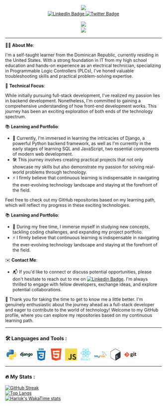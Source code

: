 <div id="header" align="center">
    <img src="https://media.giphy.com/media/M9gbBd9nbDrOTu1Mqx/giphy.gif" width="100" />
</div>
<!-- Social media links. -->
<div id="badges" align="center">
    <a href="https://www.linkedin.com/in/nelsonmenza/" target="_blank">
        <img src="https://img.shields.io/badge/LinkedIn-blue?style=for-the-badge&logo=linkedin&logoColor=white"
            alt="LinkedIn Badge" />
    </a>
    <a href="https://twitter.com/nelsonmenza30" target="_blank">
        <img src="https://img.shields.io/badge/Twitter-blue?style=for-the-badge&logo=twitter&logoColor=white"
            alt="Twitter Badge" />
    </a>
</div>
<!-- Viewer code-->
<div id="badges" align="center">
<img src="https://komarev.com/ghpvc/?username=nelsonmenza&style=plastic-square&color=brightgreen" alt="" />
</div>
<!-- Welcome gif -->
<div id="header" align="center">
    <img src="https://media.giphy.com/media/Qo2dupDib32rkTY4hX/giphy.gif" width="500" />
</div>

<div id="header" align="center">
    <img src="https://media.giphy.com/media/v1.Y2lkPTc5MGI3NjExMXIwcHI3eG83dWR5Z2Rnam8yZ2tzcTNuMHhrYWQ1ZTIzd3ZiMnY2YyZlcD12MV9pbnRlcm5hbF9naWZfYnlfaWQmY3Q9Zw/dWesBcTLavkZuG35MI/giphy.gif" width="600" />
</div>

---

👨‍💻 **About Me**:

I'm a self-taught learner from the Dominican Republic, currently residing in the United States. With a strong foundation in IT from my high school education and hands-on experience as an electrical technician, specializing in Programmable Logic Controllers (PLCs), I've honed valuable troubleshooting skills and practical problem-solving expertise.

🔌 **Technical Focus**:

While initially pursuing full-stack development, I've realized my passion lies in backend development. Nonetheless, I'm committed to gaining a comprehensive understanding of how front-end development works. This journey has been an exciting exploration of both ends of the technology spectrum.

📚 **Learning and Portfolio**:

- 🌱 Currently, I'm immersed in learning the intricacies of Django, a powerful Python backend framework, as well as I'm currently in the early stages of learning SQL and JavaScript, two essential components of modern web development.
- 🛠️ This journey involves creating practical projects that not only showcase my skills but also demonstrate my passion for solving real-world problems through technology.
- ⚡ I firmly believe that continuous learning is indispensable in navigating the ever-evolving technology landscape and staying at the forefront of the field.

Feel free to check out my GitHub repositories based on my learning path, which will reflect my progress in these exciting technologies.

📚 **Learning and Portfolio**:

- 🌱 During my free time, I immerse myself in studying new concepts, tackling coding challenges, and expanding my project portfolio.
- ⚡ I firmly believe that continuous learning is indispensable in navigating the ever-evolving technology landscape and staying at the forefront of the field.

✉️ **Contact Me**:

- 📬 If you'd like to connect or discuss potential opportunities, please don't hesitate to reach out to me on [![Linkedin Badge](https://img.shields.io/badge/-Nelson-blue?style=flat&logo=Linkedin&logoColor=white)](https://www.linkedin.com/in/nelsonmenza/). I'm always thrilled to engage with fellow developers, exchange ideas, and explore potential collaborations.

🙏 Thank you for taking the time to get to know me a little better. I'm genuinely enthusiastic about the journey ahead as a full-stack developer and eager to contribute to the world of technology! Welcome to my GitHub profile, where you can explore my repositories based on my continuous learning path.

---

### :hammer_and_wrench: Languages and Tools :

<div>
    <img src="https://github.com/devicons/devicon/blob/master/icons/python/python-original.svg" title="Python" alt="Python" width="40" height="40"/>&nbsp;
    <img src="https://github.com/devicons/devicon/blob/master/icons/django/django-plain-wordmark.svg" title="Django" alt="Django" width="40" height="40"/>&nbsp;
    <img src="https://github.com/devicons/devicon/blob/master/icons/css3/css3-plain-wordmark.svg"  title="CSS3" alt="CSS" width="40" height="40"/>&nbsp;
    <img src="https://github.com/devicons/devicon/blob/master/icons/html5/html5-original.svg" title="HTML5" alt="HTML" width="40" height="40"/>&nbsp;
    <img src="https://github.com/devicons/devicon/blob/master/icons/javascript/javascript-original.svg" title="JavaScript" alt="JavaScript" width="40" height="40"/>&nbsp;
    <img src="https://github.com/devicons/devicon/blob/master/icons/react/react-original-wordmark.svg" title="JavaScript" alt="JavaScript" width="40" height="40"/>&nbsp;
    <img src="https://github.com/devicons/devicon/blob/master/icons/mysql/mysql-original-wordmark.svg" title="MySQL"  alt="MySQL" width="40" height="40"/>&nbsp;
<!--     <img src="https://github.com/devicons/devicon/blob/master/icons/docker/docker-plain-wordmark.svg" title="Docker" alt="Docker" width="40" height="40"/>&nbsp; -->
    <img src="https://github.com/devicons/devicon/blob/master/icons/bash/bash-original.svg" title="Bash" alt="Bash" width="40" height="40"/>&nbsp;
    <img src="https://github.com/devicons/devicon/blob/master/icons/git/git-original-wordmark.svg" title="Git" **alt="Git" width="40" height="40"/>
</div>

---

### :fire: My Stats :

[![GitHub Streak](http://github-readme-streak-stats.herokuapp.com?user=nelsonmenza&theme=dark)](https://git.io/streak-stats)
<br>
[![Top Langs](https://github-readme-stats.vercel.app/api/top-langs/?username=nelsonmenza&layout=compact&theme=dark)](https://github.com/anuraghazra/github-readme-stats)
<br>
[![Harlok's WakaTime stats](https://github-readme-stats.vercel.app/api/wakatime?username=ffflabs)](https://github.com/nelsonmenza/github-readme-stats)

<!--
**nelsonmenza/nelsonmenza** is a ✨ _special_ ✨ repository because its `README.md` (this file) appears on your GitHub profile.

Here are some ideas to get you started:

- 🔭 I’m currently working on ...
- 🌱 I’m currently learning ...
- 👯 I’m looking to collaborate on ...
- 🤔 I’m looking for help with ...
- 💬 Ask me about ...
- 📫 How to reach me: ...
- 😄 Pronouns: ...
- ⚡ Fun fact: ...
-->
